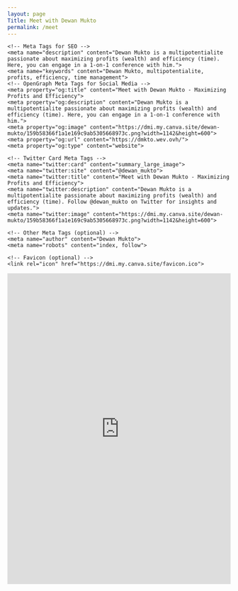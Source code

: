 ```yaml
---
layout: page
Title: Meet with Dewan Mukto
permalink: /meet
---
```


<!DOCTYPE html>
<html>
  <head>
    <meta charset="UTF-8">
    <meta name="viewport" content="width=device-width, initial-scale=1.0">
    <title>Meet with Dewan Mukto - Maximizing Profits and Efficiency</title>

    <!-- Meta Tags for SEO -->
    <meta name="description" content="Dewan Mukto is a multipotentialite passionate about maximizing profits (wealth) and efficiency (time). Here, you can engage in a 1-on-1 conference with him.">
    <meta name="keywords" content="Dewan Mukto, multipotentialite, profits, efficiency, time management">
    <!-- OpenGraph Meta Tags for Social Media -->
    <meta property="og:title" content="Meet with Dewan Mukto - Maximizing Profits and Efficiency">
    <meta property="og:description" content="Dewan Mukto is a multipotentialite passionate about maximizing profits (wealth) and efficiency (time). Here, you can engage in a 1-on-1 conference with him.">
    <meta property="og:image" content="https://dmi.my.canva.site/dewan-mukto/159b58366f1a1e169c9ab5305668973c.png?width=1142&height=600">
    <meta property="og:url" content="https://dmkto.wev.ovh/">
    <meta property="og:type" content="website">

    <!-- Twitter Card Meta Tags -->
    <meta name="twitter:card" content="summary_large_image">
    <meta name="twitter:site" content="@dewan_mukto">
    <meta name="twitter:title" content="Meet with Dewan Mukto - Maximizing Profits and Efficiency">
    <meta name="twitter:description" content="Dewan Mukto is a multipotentialite passionate about maximizing profits (wealth) and efficiency (time). Follow @dewan_mukto on Twitter for insights and updates.">
    <meta name="twitter:image" content="https://dmi.my.canva.site/dewan-mukto/159b58366f1a1e169c9ab5305668973c.png?width=1142&height=600">

    <!-- Other Meta Tags (optional) -->
    <meta name="author" content="Dewan Mukto">
    <meta name="robots" content="index, follow">

    <!-- Favicon (optional) -->
    <link rel="icon" href="https://dmi.my.canva.site/favicon.ico">
  </head>
  <body>
    <div class="meeting-room">
    <iframe class="meeting-room" allow="autoplay; camera; clipboard-write; compute-pressure; display-capture; hid; microphone; screen-wake-lock" name="jitsiConferenceFrame0" id="jitsiConferenceFrame0" allowfullscreen="true" src="https://8x8.vc/Your Room?lang=en#jitsi_meet_external_api_id=0&amp;config.startAudioOnly=false&amp;config.defaultLanguage=%22en%22&amp;config.deeplinking=%7B%22disabled%22%3Atrue%7D&amp;interfaceConfig.filmStripOnly=false&amp;interfaceConfig.DEFAULT_BACKGROUND=%22%23464646%22&amp;interfaceConfig.DEFAULT_REMOTE_DISPLAY_NAME=%22%22&amp;interfaceConfig.SHOW_JITSI_WATERMARK=false&amp;interfaceConfig.SHOW_WATERMARK_FOR_GUESTS=false&amp;interfaceConfig.SHOW_BRAND_WATERMARK=true&amp;interfaceConfig.BRAND_WATERMARK_LINK=%22https%3A%2F%2Famrella.com%2Fwp-content%2Fuploads%2Favatars%2F1%2F644185733c632-bpfull.png%22&amp;interfaceConfig.LANG_DETECTION=true&amp;interfaceConfig.CONNECTION_INDICATOR_DISABLED=false&amp;interfaceConfig.VIDEO_QUALITY_LABEL_DISABLED=false&amp;interfaceConfig.SETTINGS_SECTIONS=%5B%22devices%22%2C%22language%22%2C%22moderator%22%2C%22profile%22%2C%22calendar%22%2C%22sounds%22%5D&amp;interfaceConfig.TOOLBAR_BUTTONS=%5B%22camera%22%2C%22chat%22%2C%22closedcaptions%22%2C%22desktop%22%2C%22download%22%2C%22etherpad%22%2C%22filmstrip%22%2C%22fullscreen%22%2C%22hangup%22%2C%22livestreaming%22%2C%22microphone%22%2C%22mute-everyone%22%2C%22mute-video-everyone%22%2C%22participants-pane%22%2C%22profile%22%2C%22raisehand%22%2C%22recording%22%2C%22security%22%2C%22select-background%22%2C%22settings%22%2C%22shareaudio%22%2C%22sharedvideo%22%2C%22shortcuts%22%2C%22stats%22%2C%22tileview%22%2C%22toggle-camera%22%2C%22videoquality%22%2C%22__end%22%5D&amp;appData.localStorageContent=null" style="height: 700px; width: 100%; border: 0px;"></iframe>
    </div>
  </body>
</html>
